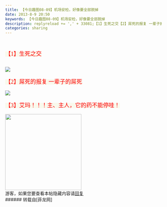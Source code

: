 ```yaml
---
title: 【今日趣图08-09】机场安检，好像要全部脱掉
date: 2013-8-9 20:50
keywords: 【今日趣图08-09】机场安检，好像要全部脱掉
description: replyreload += ',' + 33081;【1】生死之交【2】屌死的报复 一辈子的屌死【3】艾玛！！！主、主人，它的药不能停哇！游客，如果您要查看本帖隐藏内容请回复
categories: sharing
---
```

<td class="t_f" id="postmessage_33081">

<script type="262be83da9f141442442cf78-text/javascript">replyreload += ',' + 33081;</script><br/>
<font color="#ff00"><font style="background-color:rgb(249, 249, 236)"><font face="Tahoma"><font size="4">【1】生死之交</font></font></font></font><br/>
<br/>

<img aid="12906" data-cf-modified-262be83da9f141442442cf78-="" file="data/attachment/forum/201308/09/204901yhsbhkj6lpxeueud.jpg.thumb.jpg" id="aimg_12906" inpost="1" onclick="" onmouseover="" src="http://www.flw.ph/data/attachment/forum/201308/09/204901yhsbhkj6lpxeueud.jpg" style="cursor:pointer" zoomfile="data/attachment/forum/201308/09/204901yhsbhkj6lpxeueud.jpg"/>


<br/>
<br/>
<font color="#ff00"><font style="background-color:rgb(249, 249, 236)"><font face="Tahoma"><font size="4">【2】屌死的报复 一辈子的屌死</font></font></font></font><br/>
<br/>

<img aid="12907" data-cf-modified-262be83da9f141442442cf78-="" file="data/attachment/forum/201308/09/204903ch4l29v21zovj11l.jpg.thumb.jpg" id="aimg_12907" inpost="1" onclick="" onmouseover="" src="http://www.flw.ph/data/attachment/forum/201308/09/204903ch4l29v21zovj11l.jpg" style="cursor:pointer" zoomfile="data/attachment/forum/201308/09/204903ch4l29v21zovj11l.jpg"/>


<br/>
<br/>
<font color="#ff00"><font style="background-color:rgb(249, 249, 236)"><font face="Tahoma"><font size="4">【3】艾玛！！！主、主人，它的药不能停哇！</font></font></font></font><br/>
<br/>

<img aid="12908" class="zoom" data-cf-modified-262be83da9f141442442cf78-="" file="data/attachment/forum/201308/09/204905mggww97ddd7da97k.gif" id="aimg_12908" inpost="1" onclick="" onmouseover="" src="http://www.flw.ph/data/attachment/forum/201308/09/204905mggww97ddd7da97k.gif" width="245" zoomfile="data/attachment/forum/201308/09/204905mggww97ddd7da97k.gif"/>


<br/>
<div class="locked">游客，如果您要查看本帖隐藏内容请<a data-cf-modified-262be83da9f141442442cf78-="" href="forum.php?mod=post&amp;action=reply&amp;fid=47&amp;tid=5707" onclick="if (!window.__cfRLUnblockHandlers) return false; showWindow('reply', this.href)">回复</a></div></td>
###### 转载自[菲龙网]